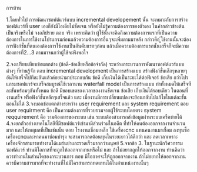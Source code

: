 การบ้าน

1.โดยทั่วไป การพัฒนาซอฟต์แวร์แบบ incremental developement นั้น จะเหมาะกับการสร้างซอฟต์แวร์ที่ user เองก็ยังมีไอเดียไม่ชัดเจน หรือยังไม่รู้ความต้องการของตัวเอง ในคำกล่าวข้างต้น เป็นจริงหรือไม่ จงอภิปราย
ตอบ จริง เพราะคิดว่า ผู้ใช้นั้นจะคิดถึงความต้องการแรกที่เป็นความต้องการในการใช้งานโปรแกรมก่อนแล้วความต้องการอื่นๆจะเพิ่มตามมาหลัง กล่าวคือ ู้ใช้งานนั้นจะต้องการฟังก์ชั่นที่ตนเองต้องการใช้งานเป็นอันดับแรกๆก่อน แล้วเมื่อความต้องการแรกนั้นเสร็จก็จะมีความต้องการที่2...3 ตามมาจนกว่าผู้ใช้จะพึงพอใจ

2.จงเปรียบเทียบข้อแตกต่าง (ข้อดี-ข้อเสียหรือข้อจำกัด) ระหว่างกระบวนการพัฒนาซอฟต์แวร์แบบต่างๆ ที่ท่านรู้จัก
ตอบ 
incremental development เป็นการสร้างแบบ สร้างฟังก์ชั่นเล็กๆหลายๆอันให้เสร็จไปทีละอันแล้วค่อยนำมาประกอบกัน 
ข้อดี เก็บเงินได้เป็นระยะได้ต่อฟิเจอร์
ข้อเสีย กว่าโปรแกรมซอฟแวร์จะเสร็จสมบูรณ์ใช้เวลานาน
waterfall model เป็นการสร้างแบบ ทำทั้งหมดให้เสร็จทีละขั้นพร้อมๆกันทั้งหมด 
ข้อดี มีขอบเขตของเวลาของงานชัดเจน
ข้อเสีย เก็บเงินได้รอบเดียว ในตอนที่งานเสร็จ ฟรือฟังก์ชั่นหลักๆเสร็จแล้ว
และ เมื่องานมีการเปลี่ยนแปลงจะย้อนกลับไปแก้ไขในแต่ละขั้นตอนไม่ได้
3.จงบอกข้อแตกต่างระหว่าง user requirement และ system requirement
ตอบ user requirment คือ  เป็นความต้องการที่รวบรวมจากผู้ใช้ระบบโดยตรง 
   system reqquirement คือ วามต้องการของระบบ เช่น ระบบต้องสามารถส่งข้อมูลผ่านระบบเครือข่ายได้
4.จงยกตัวอย่างเทคโนโลยีที่มีซอฟต์แวร์เข้ามามีส่วนร่วมในอดีต ที่ทำให้คนต้องออกจากงานจำนวนมาก และให้เหตุผลที่เป็นเช่นนั้น
ตอบ โรงงานเชื่อมเหล็ก ใช้เครื่องcnc แทนคนงานมาเชื่อม ลงทุนซื้อเครื่องcncและหาคนมาซ่อมบำรุง จะสามารถลดต้อนทุนในระยะยาวได้ดีกว่า และ ลดเวลาเพราะเครื่องจักรสามารถทำงานได้แมร่นยำและรวดเร็วมากกว่ามนุษย์
5.จากข้อ 3. ในฐานะนักวิศวกรรมซอฟค์แวร์ ท่านมีโอกาสที่จะถูกให้ออกจากงานหรือไม่ และ ถ้าไม่อยากถูกให้ออกจากงาน ท่านคิดว่าควรทำงานในส่วนใดของกระบวนการ
ตอบ มีโอกาศจะให้ถูกออกจากงาน ถ้าไม่อยากให้ออกจากงานควรมีความสารมาถที่จะทำงานที่ไม่มีใครสามารถทดแทนได้ในตำแหน่งงานนั้นๆ 
